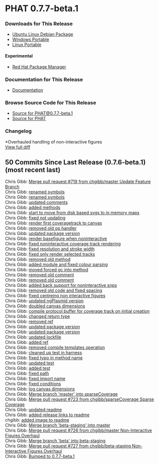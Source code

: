 # PHAT 0.7.7-beta.1
### Downloads for This Release 
* [Ubuntu Linux Debian Package](https://github.com/chgibb/PHAT/releases/download/0.7.7-beta.1/phat_0.7.7.beta.1_amd64.deb)  
* [Windows Portable](https://github.com/chgibb/PHAT/releases/download/0.7.7-beta.1/phat-win32-x64-portable.zip)  
* [Linux Portable](https://github.com/chgibb/PHAT/releases/download/0.7.7-beta.1/phat-linux-x64-portable.tar.gz)
#### Experimental
* [Red Hat Package Manager](https://github.com/chgibb/PHAT/releases/download/0.7.7-beta.1/phat-0.7.7-beta.1.x86_64.rpm)

### Documentation for This Release
* [Documentation](https://chgibb.github.io/PHATDocs/docs/releases/0.7.7-beta.1/home)

### Browse Source Code for This Release
* [Source for PHAT@0.7.7-beta.1](https://github.com/chgibb/PHAT/tree/0.7.7-beta.1)
* [Source for PHAT](https://github.com/chgibb/PHAT)

### Changelog
*Overhauled handling of non-interactive figures   
[View full diff](https://github.com/chgibb/PHAT/compare/0.7.6-beta.1...0.7.7-beta.1) 
  
## 50 Commits Since Last Release (0.7.6-beta.1) (most recent last)  
Chris Gibb: [Merge pull request #719 from chgibb/master  Update Feature Branch](https://github.com/chgibb/PHAT/commit/34b40769d214c7e58e9de33250f472a2f35631cc)  
Chris Gibb: [renamed symbols](https://github.com/chgibb/PHAT/commit/252e45508b99ae1ea5ff5c581571bbac12bbfc7f)  
Chris Gibb: [renamed symbols](https://github.com/chgibb/PHAT/commit/c425f92c4bf891d4f42570d7c458e9d284357e26)  
Chris Gibb: [updated comments](https://github.com/chgibb/PHAT/commit/6690ffcea610b575e036b534339d99bace172062)  
Chris Gibb: [added methods](https://github.com/chgibb/PHAT/commit/b2483c6755d816c1fb040038176996298809479d)  
Chris Gibb: [start to move from disk based svgs to in memory maps](https://github.com/chgibb/PHAT/commit/4cefd8d4486697fcc1b3b7cfc340ace9d18946b7)  
Chris Gibb: [fixed not updating](https://github.com/chgibb/PHAT/commit/d7477715ad423672628a51303ee7ed4c97079fe5)  
Chris Gibb: [render first coveragetrack to canvas](https://github.com/chgibb/PHAT/commit/d25780cc8bfbe8d6723af73aa5eea86660fff687)  
Chris Gibb: [removed old op handler](https://github.com/chgibb/PHAT/commit/8cd49cdc1652481770583a932437887463908576)  
Chris Gibb: [updated package version](https://github.com/chgibb/PHAT/commit/5b034579f8c4546d91b24c0b2cd4b1245edcea50)  
Chris Gibb: [render basefigure when noninteractive](https://github.com/chgibb/PHAT/commit/ffa19f0db17c9b281bb8f54535f8bc98ea40bf23)  
Chris Gibb: [fixed noninteractive coverage track rendering](https://github.com/chgibb/PHAT/commit/4d0c2bd4ece8cdb1d551ffb1c8f17e155a57692f)  
Chris Gibb: [fixed resolution and stroke width](https://github.com/chgibb/PHAT/commit/edb11de6bab0d77f3683fbe63700221e9ffbb871)  
Chris Gibb: [fixed only render selected tracks](https://github.com/chgibb/PHAT/commit/88f8c80dc5eebe578b415bbff91b64d162613d93)  
Chris Gibb: [removed old method](https://github.com/chgibb/PHAT/commit/51d5d7b1a7925e2a1498f025947b7a8e1c9ccb05)  
Chris Gibb: [added module and fixed colour parsing](https://github.com/chgibb/PHAT/commit/88eeeccd921e2e7656fe989c3913ecb1d24bb3bb)  
Chris Gibb: [moved forced gc into method](https://github.com/chgibb/PHAT/commit/ec26c9a4312f4096d8811d4a2850a0629d921606)  
Chris Gibb: [removed old comment](https://github.com/chgibb/PHAT/commit/82b002d577f6119f1e0020608ee0047778595452)  
Chris Gibb: [removed old comment](https://github.com/chgibb/PHAT/commit/082fa32f3bf819d32a9219fce020b4e2dbc28309)  
Chris Gibb: [added back support for noninteractive snps](https://github.com/chgibb/PHAT/commit/8190ca263a50ae2be4e9e74dcb91c2e3fe29ab2a)  
Chris Gibb: [removed old code and fixed spacing](https://github.com/chgibb/PHAT/commit/84d8f37c94001a982d8990ac0e9450adf39916c1)  
Chris Gibb: [fixed centreing non interactive figures](https://github.com/chgibb/PHAT/commit/d2bbcfa4460b31a4f35da1af53841ec76a728580)  
Chris Gibb: [updated ngPlasmid version](https://github.com/chgibb/PHAT/commit/103c0e3e4fed89356b145a84300adbfa08cfe47c)  
Chris Gibb: [doubled canvas dimensions](https://github.com/chgibb/PHAT/commit/acf6eefde8af03036757038b5d8e489714c26c21)  
Chris Gibb: [compile protocol buffer for coverage track on initial creation](https://github.com/chgibb/PHAT/commit/471299fa98a5797d2ee4963dca4b63725a88a34c)  
Chris Gibb: [changed return type](https://github.com/chgibb/PHAT/commit/92e43443fa1d0e4fd5a45d1544f60348443e9869)  
Chris Gibb: [removed ref](https://github.com/chgibb/PHAT/commit/3dcf2d27de0ce97a038af46d6c4e2e8d3c3de77a)  
Chris Gibb: [updated package version](https://github.com/chgibb/PHAT/commit/87406823e80649b8e14dd23e303757296e70e078)  
Chris Gibb: [updated package version](https://github.com/chgibb/PHAT/commit/bc6c603000d155235c9c08c05221623d0372f610)  
Chris Gibb: [updated lockfile](https://github.com/chgibb/PHAT/commit/a84860352046e794ecf5dd704a06999c2382afcc)  
Chris Gibb: [added ref](https://github.com/chgibb/PHAT/commit/fba9386aaa8f56161a2054a0a54b36828953caa0)  
Chris Gibb: [removed compile templates operation](https://github.com/chgibb/PHAT/commit/cd0f74ca066e75c6010dd0530ac29e31ed6e19c4)  
Chris Gibb: [cleaned up test in harness](https://github.com/chgibb/PHAT/commit/de93557234b1315a0470758a6bed6562afabb4f9)  
Chris Gibb: [fixed typo in method name](https://github.com/chgibb/PHAT/commit/afa44d61f2a2f7ff812a54283823b724477ac3e8)  
Chris Gibb: [updated test](https://github.com/chgibb/PHAT/commit/5f769e68f2093182e3161f944a68608b25f533ce)  
Chris Gibb: [added test](https://github.com/chgibb/PHAT/commit/3e3dc1676c183629d781256c1e22c01ad5889b59)  
Chris Gibb: [fixed path](https://github.com/chgibb/PHAT/commit/c344e3c8cb64abf374f2977010bd4621dd893ac5)  
Chris Gibb: [fixed import name](https://github.com/chgibb/PHAT/commit/edd7ee1897da5b9417bf6b4df88400349af73b90)  
Chris Gibb: [fixed conditions](https://github.com/chgibb/PHAT/commit/502ba2c4032fd179d2f1dd10264db2ccb99f85d9)  
Chris Gibb: [log canvas dimensions](https://github.com/chgibb/PHAT/commit/7951dd13dc031294f5bf0b424efa6b139a2afc07)  
Chris Gibb: [Merge branch 'master' into sparseCoverage](https://github.com/chgibb/PHAT/commit/185c63dcbacc9280412d32268303358da0c28f94)  
Chris Gibb: [Merge pull request #723 from chgibb/sparseCoverage  Sparse Coverage](https://github.com/chgibb/PHAT/commit/b0f5d8b78b56d046b46c924406554212256960ca)  
Chris Gibb: [updated readme](https://github.com/chgibb/PHAT/commit/6baaacd7fc1e39cc93e3845678663395fd11d589)  
Chris Gibb: [added release links to readme](https://github.com/chgibb/PHAT/commit/8907ad6285ee1c6e2c6bb06207ae90bdae992530)  
chgibb: [added image to readme](https://github.com/chgibb/PHAT/commit/414d6191b0d1b0a127bd011bc8797bcb4027aad4)  
Chris Gibb: [Merge branch 'beta-staging' into master](https://github.com/chgibb/PHAT/commit/eea355ac49bdfe5b99cd69d3dcefdb90fb45a01c)  
Chris Gibb: [Merge pull request #726 from chgibb/master  Non-Interactive Figures Overhaul](https://github.com/chgibb/PHAT/commit/2ed4ca5c695c2d75389c9fb2df23761d7736035a)  
Chris Gibb: [Merge branch 'beta' into beta-staging](https://github.com/chgibb/PHAT/commit/f37e2a2dc98856185d80d9b308ba7fff199da015)  
Chris Gibb: [Merge pull request #727 from chgibb/beta-staging  Non-Interactive Figures Overhaul](https://github.com/chgibb/PHAT/commit/121ce0d7765f667007cec46746fc111d95ee7663)  
Chris Gibb: [Bumped to 0.7.7-beta.1](https://github.com/chgibb/PHAT/commit/43e535cad5eb5211ab68660b6885e55538b5b45b)  
